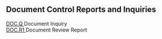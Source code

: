 ##  Document Control Reports and Inquiries

<PageHeader />

[ DOC.Q ](DOC-Q/README.md) Document Inquiry   
[ DOC.R1 ](DOC-R1/README.md) Document Review Report   
  
<badge text= "Version 8.10.57" vertical="middle" />

<PageFooter />
